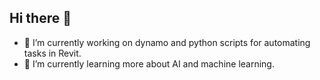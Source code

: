 ## Hi there 👋

- 🔭 I’m currently working on dynamo and python scripts for automating tasks in Revit.
- 🌱 I’m currently learning more about AI and machine learning.
<!--
**tm-monaghan/tm-monaghan** is a ✨ _special_ ✨ repository because its `README.md` (this file) appears on your GitHub profile.

Here are some ideas to get you started:

- 🔭 I’m currently working on dynamo and python scripts for automating tasks in Revit.
- 🌱 I’m currently learning more about AI and machine learning.
- 📫 How to reach me: ...
-->
